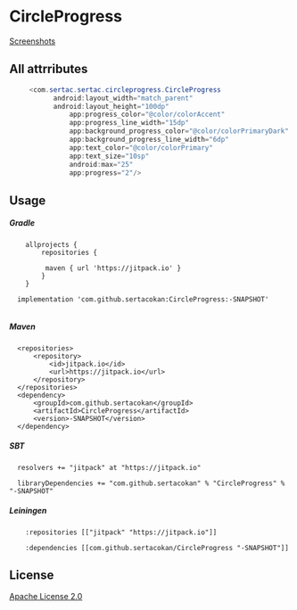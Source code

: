 # CircleProgress

[Screenshots](https://github.com/sertacokan/CircleProgress/tree/master/app/src/main/res/drawable)

## All attrributes

 ``` Java
	  <com.sertac.sertac.circleprogress.CircleProgress  
			android:layout_width="match_parent"
			android:layout_height="100dp"
        		app:progress_color="@color/colorAccent"
        		app:progress_line_width="15dp"
        		app:background_progress_color="@color/colorPrimaryDark"
        		app:background_progress_line_width="6dp"
        		app:text_color="@color/colorPrimary"
        		app:text_size="10sp"
        		android:max="25"
        		app:progress="2"/>
```

## Usage

##### Gradle
```
	allprojects {
		repositories {
		
		 maven { url 'https://jitpack.io' }
		}
	}
              
  implementation 'com.github.sertacokan:CircleProgress:-SNAPSHOT'
  
  ```  
  
##### Maven
  ```
  	<repositories>
		<repository>
		    <id>jitpack.io</id>
		    <url>https://jitpack.io</url>
		</repository>
	</repositories>	
	<dependency>
	    <groupId>com.github.sertacokan</groupId>
	    <artifactId>CircleProgress</artifactId>
	    <version>-SNAPSHOT</version>
	</dependency>

```
##### SBT
  ```
    resolvers += "jitpack" at "https://jitpack.io"
    	
	libraryDependencies += "com.github.sertacokan" % "CircleProgress" % "-SNAPSHOT"	

```
##### Leiningen
```
    :repositories [["jitpack" "https://jitpack.io"]]
        	
    :dependencies [[com.github.sertacokan/CircleProgress "-SNAPSHOT"]]	
```    
## License

[Apache License 2.0](https://choosealicense.com/licenses/apache-2.0/)
                                    
    
    
